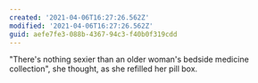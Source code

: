 ```yaml
---
created: '2021-04-06T16:27:26.562Z'
modified: '2021-04-06T16:27:26.562Z'
guid: aefe7fe3-088b-4367-94c3-f40b0f319cdd
---
```

"There's nothing sexier than an older woman's bedside medicine collection", she thought, as she refilled her pill box.
